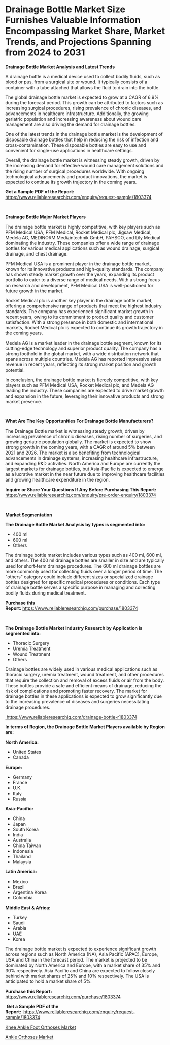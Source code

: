 <p><h1>Drainage Bottle Market Size Furnishes Valuable Information Encompassing Market Share, Market Trends, and Projections Spanning from 2024 to 2031</h1></p><p><strong>Drainage Bottle Market Analysis and Latest Trends</strong></p>
<p><p>A drainage bottle is a medical device used to collect bodily fluids, such as blood or pus, from a surgical site or wound. It typically consists of a container with a tube attached that allows the fluid to drain into the bottle.</p><p>The global drainage bottle market is expected to grow at a CAGR of 6.9% during the forecast period. This growth can be attributed to factors such as increasing surgical procedures, rising prevalence of chronic diseases, and advancements in healthcare infrastructure. Additionally, the growing geriatric population and increasing awareness about wound care management are also driving the demand for drainage bottles.</p><p>One of the latest trends in the drainage bottle market is the development of disposable drainage bottles that help in reducing the risk of infection and cross-contamination. These disposable bottles are easy to use and convenient for single-use applications in healthcare settings.</p><p>Overall, the drainage bottle market is witnessing steady growth, driven by the increasing demand for effective wound care management solutions and the rising number of surgical procedures worldwide. With ongoing technological advancements and product innovations, the market is expected to continue its growth trajectory in the coming years.</p></p>
<p><strong>Get a Sample PDF of the Report:&nbsp;</strong> <a href="https://www.reliableresearchiq.com/enquiry/request-sample/1803374">https://www.reliableresearchiq.com/enquiry/request-sample/1803374</a></p>
<p>&nbsp;</p>
<p><strong>Drainage Bottle Major Market Players</strong></p>
<p><p>The drainage bottle market is highly competitive, with key players such as PFM Medical USA, PFM Medical, Rocket Medical plc, Jigsaw Medical, Medela AG, MEDINORM Medizintechnik GmbH, PAHSCO, and Lily Medical dominating the industry. These companies offer a wide range of drainage bottles for various medical applications such as wound drainage, surgical drainage, and chest drainage.</p><p>PFM Medical USA is a prominent player in the drainage bottle market, known for its innovative products and high-quality standards. The company has shown steady market growth over the years, expanding its product portfolio to cater to a diverse range of medical needs. With a strong focus on research and development, PFM Medical USA is well-positioned for future growth in the market.</p><p>Rocket Medical plc is another key player in the drainage bottle market, offering a comprehensive range of products that meet the highest industry standards. The company has experienced significant market growth in recent years, owing to its commitment to product quality and customer satisfaction. With a strong presence in both domestic and international markets, Rocket Medical plc is expected to continue its growth trajectory in the coming years.</p><p>Medela AG is a market leader in the drainage bottle segment, known for its cutting-edge technology and superior product quality. The company has a strong foothold in the global market, with a wide distribution network that spans across multiple countries. Medela AG has reported impressive sales revenue in recent years, reflecting its strong market position and growth potential.</p><p>In conclusion, the drainage bottle market is fiercely competitive, with key players such as PFM Medical USA, Rocket Medical plc, and Medela AG leading the industry. These companies are expected to drive market growth and expansion in the future, leveraging their innovative products and strong market presence.</p></p>
<p>&nbsp;</p>
<p><strong>What Are The Key Opportunities For Drainage Bottle Manufacturers?</strong></p>
<p><p>The Drainage Bottle market is witnessing steady growth, driven by increasing prevalence of chronic diseases, rising number of surgeries, and growing geriatric population globally. The market is expected to show strong growth in the coming years, with a CAGR of around 5% between 2021 and 2026. The market is also benefiting from technological advancements in drainage systems, increasing healthcare infrastructure, and expanding R&D activities. North America and Europe are currently the largest markets for drainage bottles, but Asia-Pacific is expected to emerge as a lucrative market in the near future due to improving healthcare facilities and growing healthcare expenditure in the region.</p></p>
<p><strong>Inquire or Share Your Questions If Any Before Purchasing This Report:</strong> <a href="https://www.reliableresearchiq.com/enquiry/pre-order-enquiry/1803374">https://www.reliableresearchiq.com/enquiry/pre-order-enquiry/1803374</a></p>
<p>&nbsp;</p>
<p><strong>Market Segmentation</strong></p>
<p><strong>The Drainage Bottle Market Analysis by types is segmented into:</strong></p>
<p><ul><li>400 ml</li><li>600 ml</li><li>Others</li></ul></p>
<p><p>The drainage bottle market includes various types such as 400 ml, 600 ml, and others. The 400 ml drainage bottles are smaller in size and are typically used for short-term drainage procedures. The 600 ml drainage bottles are more commonly used for collecting fluids over a longer period of time. The "others" category could include different sizes or specialized drainage bottles designed for specific medical procedures or conditions. Each type of drainage bottle serves a specific purpose in managing and collecting bodily fluids during medical treatment.</p></p>
<p><strong>Purchase this Report:&nbsp;</strong><a href="https://www.reliableresearchiq.com/purchase/1803374">https://www.reliableresearchiq.com/purchase/1803374</a></p>
<p>&nbsp;</p>
<p><strong>The Drainage Bottle Market Industry Research by Application is segmented into:</strong></p>
<p><ul><li>Thoracic Surgery</li><li>Uremia Treatment</li><li>Wound Treatment</li><li>Others</li></ul></p>
<p><p>Drainage bottles are widely used in various medical applications such as thoracic surgery, uremia treatment, wound treatment, and other procedures that require the collection and removal of excess fluids or air from the body. These bottles provide a safe and efficient means of drainage, reducing the risk of complications and promoting faster recovery. The market for drainage bottles in these applications is expected to grow significantly due to the increasing prevalence of diseases and surgeries necessitating drainage procedures.</p></p>
<p><a href="https://www.reliableresearchiq.com/drainage-bottle-r1803374">&nbsp;https://www.reliableresearchiq.com/drainage-bottle-r1803374</a></p>
<p><strong>In terms of Region, the Drainage Bottle Market Players available by Region are:</strong></p>
<p>
    <p> <strong> North America: </strong>
        <ul>
            <li>United States</li>
            <li>Canada</li>
        </ul>
        </p> 
    <p> <strong> Europe: </strong>
        <ul>
            <li>Germany</li>
            <li>France</li>
            <li>U.K.</li>
            <li>Italy</li>
            <li>Russia</li>
        </ul>
        </p> 
    <p> <strong> Asia-Pacific: </strong>
        <ul>
            <li>China</li>
            <li>Japan</li>
            <li>South Korea</li>
            <li>India</li>
            <li>Australia</li>
            <li>China Taiwan</li>
            <li>Indonesia</li>
            <li>Thailand</li>
            <li>Malaysia</li>
        </ul>
        </p> 
    <p> <strong> Latin America: </strong>
        <ul>
            <li>Mexico</li>
            <li>Brazil</li>
            <li>Argentina Korea</li>
            <li>Colombia</li>
        </ul>
        </p> 
    <p> <strong> Middle East & Africa: </strong>
        <ul>
            <li>Turkey</li>
            <li>Saudi</li>
            <li>Arabia</li>
            <li>UAE</li>
            <li>Korea</li>
        </ul>
    </p>
    </p>
<p><p>The drainage bottle market is expected to experience significant growth across regions such as North America (NA), Asia Pacific (APAC), Europe, USA and China in the forecast period. The market is projected to be dominated by North America and Europe, with a market share of 35% and 30% respectively. Asia Pacific and China are expected to follow closely behind with market shares of 25% and 10% respectively. The USA is anticipated to hold a market share of 5%.</p></p>
<p><strong>Purchase this Report: </strong><a href="https://www.reliableresearchiq.com/purchase/1803374">https://www.reliableresearchiq.com/purchase/1803374</a></p>
<p>&nbsp;<strong>Get a Sample PDF of the Report:&nbsp;&nbsp;</strong><a href="https://www.reliableresearchiq.com/enquiry/request-sample/1803374">https://www.reliableresearchiq.com/enquiry/request-sample/1803374</a></p>
<p><strong></strong></p>
<p><p><a href="https://github.com/qndifksd5/Market-Research-Report-List-1/blob/main/knee-ankle-foot-orthoses-market.md">Knee Ankle Foot Orthoses Market</a></p><p><a href="https://github.com/JameTravis/Market-Research-Report-List-6/blob/main/ankle-orthoses-market.md">Ankle Orthoses Market</a></p></p>
